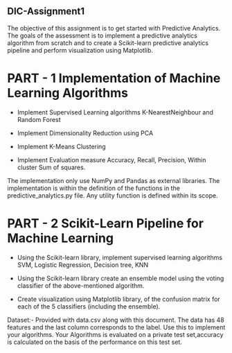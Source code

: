 ## DIC-Assignment1
<p>The objective of this assignment is to get started with Predictive Analytics. The goals of the assessment is to implement a predictive analytics algorithm from scratch and to create a Scikit-learn predictive analytics pipeline and perform visualization using Matplotlib.</p>

# PART - 1 Implementation of Machine Learning Algorithms

 - Implement Supervised Learning algorithms K-NearestNeighbour and Random Forest

 - Implement Dimensionality Reduction using PCA

 - Implement K-Means Clustering

 - Implement Evaluation measure Accuracy, Recall, Precision, Within cluster Sum of squares.

The implementation only use NumPy and Pandas as external libraries. The implementation is within the definition of the functions in the predictive_analytics.py file. Any utility function is defined within its scope.

# PART - 2 Scikit-Learn Pipeline for Machine Learning

 - Using the Scikit-learn library, implement supervised learning algorithms SVM, Logistic Regression, Decision tree, KNN
 
 - Using the Scikit-learn library create an ensemble model using the voting classifier of the above-mentioned algorithm.
 
 - Create visualization using Matplotlib library, of the confusion matrix for each of the 5 classifiers (including the ensemble).


Dataset:-
Provided with data.csv along with this document. The data has 48 features and the last column corresponds to the label. Use this to implement your algorithms. Your Algorithms is evaluated on a private test set,accuracy is calculated on the basis of the performance on this test set.
